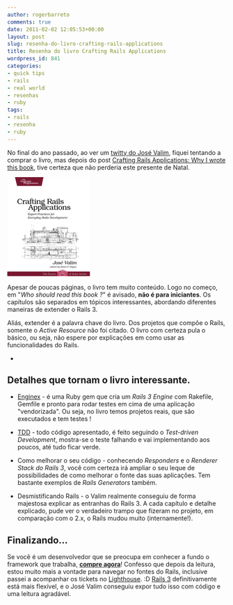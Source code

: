 ```yaml
---
author: rogerbarreto
comments: true
date: 2011-02-02 12:05:53+00:00
layout: post
slug: resenha-do-livro-crafting-rails-applications
title: Resenha do livro Crafting Rails Applications
wordpress_id: 841
categories:
- quick tips
- rails
- real world
- resenhas
- ruby
tags:
- rails
- resenha
- ruby
---
```


No final do ano passado, ao ver um [twitty do José Valim](http://twitter.com/josevalim/status/12537904249176064), fiquei tentando a comprar o livro, mas depois do post [Crafting Rails Applications: Why I wrote this book](http://blog.plataformatec.com.br/2010/12/crafting-rails-applications-why-i-wrote-this-book/), tive certeza que não perderia este presente de Natal.

[![Crafting Rails Applications: Expert Practices for Everyday Rails Development](/images/uploads/2011/02/jvrails.jpg)](http://pragprog.com/titles/jvrails/crafting-rails-applications)

Apesar de poucas páginas, o livro tem muito conteúdo. Logo no começo, em "_Who should read this book ?_" é avisado, **não é para iniciantes**. Os capítulos são separados em tópicos interessantes, abordando diferentes maneiras de extender o Rails 3.

Aliás, extender é a palavra chave do livro. Dos projetos que compõe o Rails, somente o _Active Resource_ não foi citado. O livro com certeza pula o básico, ou seja, não espere por explicações em como usar as funcionalidades do Rails.

-


## Detalhes que tornam o livro interessante.






  * [Enginex](https://github.com/josevalim/enginex) - é uma Ruby gem que cria um _Rails 3 Engine_ com Rakefile, Gemfile e pronto para rodar testes em cima de uma aplicação "vendorizada". Ou seja, no livro temos projetos reais, que são executados e tem testes !


  * [TDD](http://en.wikipedia.org/wiki/Test-driven_development) - todo código apresentado, é feito seguindo o _Test-driven Development_, mostra-se o teste falhando e vai implementando aos poucos, até tudo ficar verde.


  * Como melhorar o seu código - conhecendo _Responders_ e o _Renderer Stack do Rails 3_, você com certeza irá ampliar o seu leque de possibilidades de como melhorar o fonte das suas aplicações. Tem bastante exemplos de _Rails Generators_ também.


  * Desmistificando Rails - o Valim realmente conseguiu de forma majestosa explicar as entranhas do Rails 3. A cada capítulo e detalhe explicado, pude ver o verdadeiro trampo que fizeram no projeto, em comparação com o 2.x, o Rails mudou muito (internamente!).




## Finalizando...


Se você é um desenvolvedor que se preocupa em conhecer a fundo o framework que trabalha, **[compre agora](http://pragprog.com/titles/jvrails/crafting-rails-applications)**! Confesso que depois da leitura, estou muito mais a vontade para navegar no fontes do Rails, inclusive passei a acompanhar os tickets no [Lighthouse](https://rails.lighthouseapp.com/projects/8994-ruby-on-rails/overview). :D [Rails 3](https://github.com/rails/rails) definitivamente está mais flexível, e o José Valim conseguiu expor tudo isso com código e uma leitura agradável.
